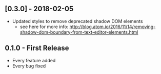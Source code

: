 ## [0.3.0] - 2018-02-05
* Updated styles to remove deprecated shadow DOM elements
  - see here for more info: http://blog.atom.io/2016/11/14/removing-shadow-dom-boundary-from-text-editor-elements.html

## 0.1.0 - First Release
* Every feature added
* Every bug fixed
